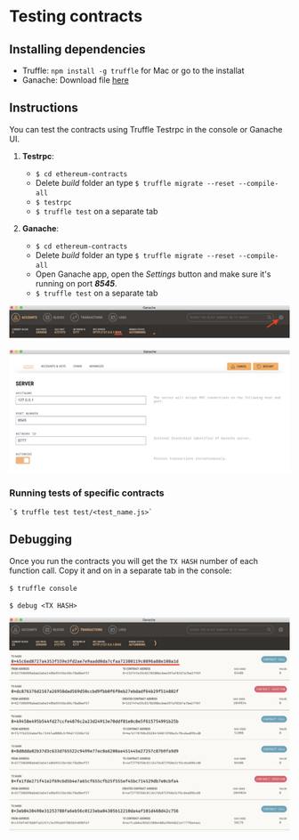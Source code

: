 # Testing contracts

## Installing dependencies

  - Truffle: `npm install -g truffle` for Mac or go to the installat
  - Ganache: Download file [here](http://truffleframework.com/ganache/)

## Instructions

You can test the contracts using Truffle Testrpc in the console or Ganache UI.

1) **Testrpc**:
    - `$ cd ethereum-contracts`
    - Delete *build* folder an type `$ truffle migrate --reset --compile-all`
    - `$ testrpc`
    - `$ truffle test` on a separate tab


2) **Ganache**:
    - `$ cd ethereum-contracts`
    - Delete *build* folder an type `$ truffle migrate --reset --compile-all`
    - Open Ganache app, open the *Settings* button and make sure it's running on port **_8545_**.
    - `$ truffle test` on a separate tab


![alt text](./img/ganache_setup.png "Ganache Setup")

![alt text](./img/settings.png "Setting ")

### Running tests of specific contracts

    `$ truffle test test/<test_name.js>`

## Debugging

Once you run the contracts you will get the `TX HASH` number of each function call. Copy it and on in a separate tab in the console:

  `$ truffle console`

  `$ debug <TX HASH>`

  ![alt text](./img/tx_hash.png "Getting TX HASH")
